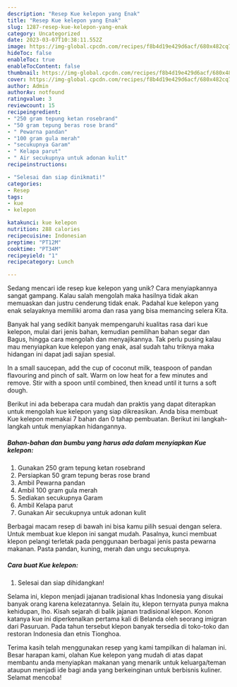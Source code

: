 ```yaml
---
description: "Resep Kue kelepon yang Enak"
title: "Resep Kue kelepon yang Enak"
slug: 1287-resep-kue-kelepon-yang-enak
category: Uncategorized
date: 2023-03-07T10:38:11.552Z
image: https://img-global.cpcdn.com/recipes/f8b4d19e429d6acf/680x482cq70/kue-kelepon-foto-resep-utama.jpg
hideToc: false
enableToc: true
enableTocContent: false
thumbnail: https://img-global.cpcdn.com/recipes/f8b4d19e429d6acf/680x482cq70/kue-kelepon-foto-resep-utama.jpg
cover: https://img-global.cpcdn.com/recipes/f8b4d19e429d6acf/680x482cq70/kue-kelepon-foto-resep-utama.jpg
author: Admin
authorAv: notfound
ratingvalue: 3
reviewcount: 15
recipeingredient:
- "250 gram tepung ketan rosebrand"
- "50 gram tepung beras rose brand"
- " Pewarna pandan"
- "100 gram gula merah"
- "secukupnya Garam"
- " Kelapa parut"
- " Air secukupnya untuk adonan kulit"
recipeinstructions:

- "Selesai dan siap dinikmati!"
categories:
- Resep
tags:
- kue
- kelepon

katakunci: kue kelepon 
nutrition: 288 calories
recipecuisine: Indonesian
preptime: "PT12M"
cooktime: "PT34M"
recipeyield: "1"
recipecategory: Lunch

---
```





Sedang mencari ide resep kue kelepon yang unik? Cara menyiapkannya sangat gampang. Kalau salah mengolah maka hasilnya tidak akan memuaskan dan justru cenderung tidak enak. Padahal kue kelepon yang enak selayaknya memiliki aroma dan rasa yang bisa memancing selera Kita.





Banyak hal yang sedikit banyak mempengaruhi kualitas rasa dari kue kelepon, mulai dari jenis bahan, kemudian pemilihan bahan segar dan Bagus, hingga cara mengolah dan menyajikannya. Tak perlu pusing kalau mau menyiapkan kue kelepon yang enak,      asal sudah tahu triknya maka hidangan ini dapat jadi sajian spesial.














In a small saucepan, add the cup of coconut milk, teaspoon of pandan flavouring and pinch of salt. Warm on low heat for a few minutes and remove. Stir with a spoon until combined, then knead until it turns a soft dough.






Berikut ini ada beberapa cara mudah dan praktis yang dapat diterapkan untuk mengolah kue kelepon yang siap dikreasikan. Anda bisa membuat Kue kelepon memakai 7 bahan dan 0 tahap pembuatan. Berikut ini langkah-langkah untuk menyiapkan hidangannya.

<!--inarticleads1-->

##### Bahan-bahan dan bumbu yang harus ada dalam menyiapkan Kue kelepon:

1. Gunakan 250 gram tepung ketan rosebrand
1. Persiapkan 50 gram tepung beras rose brand
1. Ambil  Pewarna pandan
1. Ambil 100 gram gula merah
1. Sediakan secukupnya Garam
1. Ambil  Kelapa parut
1. Gunakan  Air secukupnya untuk adonan kulit


Berbagai macam resep di bawah ini bisa kamu pilih sesuai dengan selera. Untuk membuat kue klepon ini sangat mudah. Pasalnya, kunci membuat klepon pelangi terletak pada penggunaan berbagai jenis pasta pewarna makanan. Pasta pandan, kuning, merah dan ungu secukupnya. 

<!--inarticleads2-->

##### Cara buat Kue kelepon:


1. Selesai dan siap dihidangkan!

Selama ini, klepon menjadi jajanan tradisional khas Indonesia yang disukai banyak orang karena kelezatannya. Selain itu, klepon ternyata punya makna kehidupan, lho. Kisah sejarah di balik jajanan tradisional klepon. Konon katanya kue ini diperkenalkan pertama kali di Belanda oleh seorang imigran dari Pasuruan. Pada tahun tersebut klepon banyak tersedia di toko-toko dan restoran Indonesia dan etnis Tionghoa. 

Terima kasih telah menggunakan resep yang kami tampilkan di halaman ini. Besar harapan kami, olahan Kue kelepon yang mudah di atas dapat membantu anda menyiapkan makanan yang menarik untuk keluarga/teman ataupun menjadi ide bagi anda yang berkeinginan untuk berbisnis kuliner. Selamat mencoba!
